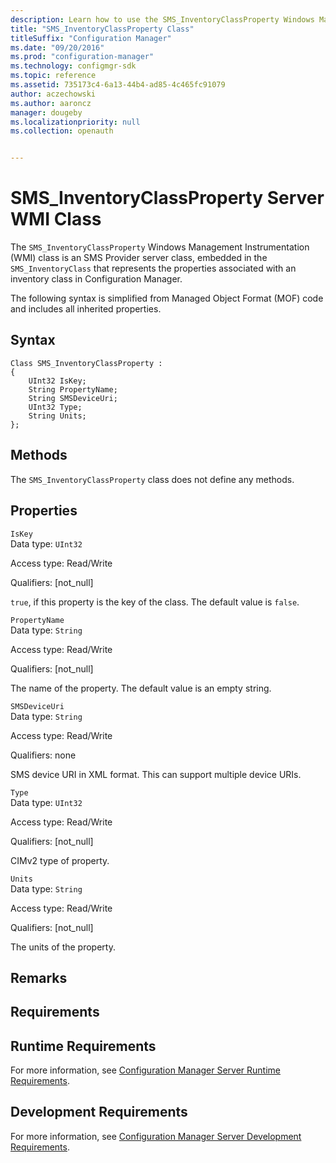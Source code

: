 ```yaml
---
description: Learn how to use the SMS_InventoryClassProperty Windows Management Instrumentation (WMI) class that is embedded in the SMS_InventoryClass.
title: "SMS_InventoryClassProperty Class"
titleSuffix: "Configuration Manager"
ms.date: "09/20/2016"
ms.prod: "configuration-manager"
ms.technology: configmgr-sdk
ms.topic: reference
ms.assetid: 735173c4-6a13-44b4-ad85-4c465fc91079
author: aczechowski
ms.author: aaroncz
manager: dougeby
ms.localizationpriority: null
ms.collection: openauth


---
```

# SMS_InventoryClassProperty Server WMI Class
The `SMS_InventoryClassProperty` Windows Management Instrumentation (WMI) class is an SMS Provider server class, embedded in the `SMS_InventoryClass` that represents the properties associated with an inventory class in Configuration Manager.  

 The following syntax is simplified from Managed Object Format (MOF) code and includes all inherited properties.  

## Syntax  

```  
Class SMS_InventoryClassProperty :    
{  
    UInt32 IsKey;  
    String PropertyName;  
    String SMSDeviceUri;  
    UInt32 Type;  
    String Units;  
};  
```  

## Methods  
 The `SMS_InventoryClassProperty` class does not define any methods.  

## Properties  
 `IsKey`  
 Data type: `UInt32`  

 Access type: Read/Write  

 Qualifiers: [not_null]  

 `true`, if this property is the key of the class. The default value is `false`.  

 `PropertyName`  
 Data type: `String`  

 Access type: Read/Write  

 Qualifiers: [not_null]  

 The name of the property. The default value is an empty string.  

 `SMSDeviceUri`  
 Data type: `String`  

 Access type: Read/Write  

 Qualifiers: none  

 SMS device URI in XML format. This can support multiple device URIs.  

 `Type`  
 Data type: `UInt32`  

 Access type: Read/Write  

 Qualifiers: [not_null]  

 CIMv2 type of property.  

 `Units`  
 Data type: `String`  

 Access type: Read/Write  

 Qualifiers: [not_null]  

 The units of the property.  

## Remarks  

## Requirements  

## Runtime Requirements  
 For more information, see [Configuration Manager Server Runtime Requirements](../../../../../develop/core/reqs/server-runtime-requirements.md).  

## Development Requirements  
 For more information, see [Configuration Manager Server Development Requirements](../../../../../develop/core/reqs/server-development-requirements.md).
